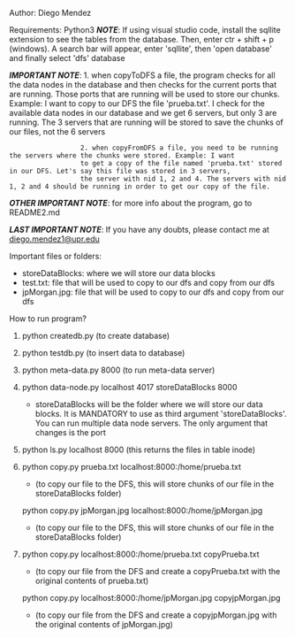 Author: Diego Mendez

Requirements: Python3
***NOTE***: If using visual studio code, install the sqllite extension to see the tables from the database. Then, enter 
           ctr + shift + p (windows). A search bar will appear, enter 'sqllite', then 'open database' and finally select 'dfs' database

***IMPORTANT NOTE***: 1. when copyToDFS a file, the program checks for all the data nodes in the database and then checks for the 
                      current ports that are running. Those ports that are running will be used to store our chunks. Example: I want
                      to copy to our DFS the file 'prueba.txt'. I check for the available data nodes in our database and we get 6 servers, but only 3 are running. The 3 servers that are running will be stored to save the chunks of our files, not the 6 servers

                      2. when copyFromDFS a file, you need to be running the servers where the chunks were stored. Example: I want 
                      to get a copy of the file named 'prueba.txt' stored in our DFS. Let's say this file was stored in 3 servers, 
                      the server with nid 1, 2 and 4. The servers with nid 1, 2 and 4 should be running in order to get our copy of the file. 

***OTHER IMPORTANT NOTE***: for more info about the program, go to README2.md

***LAST IMPORTANT NOTE***: If you have any doubts, please contact me at diego.mendez1@upr.edu



Important files or folders:
 * storeDataBlocks: where we will store our data blocks
 * test.txt: file that will be used to copy to our dfs and copy from our dfs
 * jpMorgan.jpg: file that will be used to copy to our dfs and copy from our dfs

How to run program?
1. python createdb.py (to create database)

2. python testdb.py (to insert data to database)

3. python meta-data.py 8000 (to run meta-data server)

4. python data-node.py localhost 4017 storeDataBlocks 8000
   * storeDataBlocks will be the folder where we will store our data blocks. It is MANDATORY to use as third argument 'storeDataBlocks'. You can run multiple data node servers. The only argument that changes is the port

5. python ls.py localhost 8000 (this returns the files in table inode)

6. python copy.py prueba.txt localhost:8000:/home/prueba.txt
   * (to copy our file to the DFS, this will store chunks of our file in the storeDataBlocks folder)
   
   python copy.py jpMorgan.jpg localhost:8000:/home/jpMorgan.jpg 
   * (to copy our file to the DFS, this will store chunks of our file in the storeDataBlocks folder)

7. python copy.py localhost:8000:/home/prueba.txt copyPrueba.txt 
   * (to copy our file from the DFS and create a copyPrueba.txt with the original contents of prueba.txt)
   
   python copy.py localhost:8000:/home/jpMorgan.jpg copyjpMorgan.jpg
   * (to copy our file from the DFS and create a copyjpMorgan.jpg with the original contents of jpMorgan.jpg)


